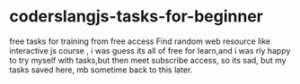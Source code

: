 # coderslangjs-tasks-for-beginner
free tasks for training from free access
Find random web  resource like interactive js course , i was guess its all of free for learn,and i was rly happy to try myself with tasks,but then meet subscribe access, so its sad, but my tasks saved here, mb sometime back to this later.
